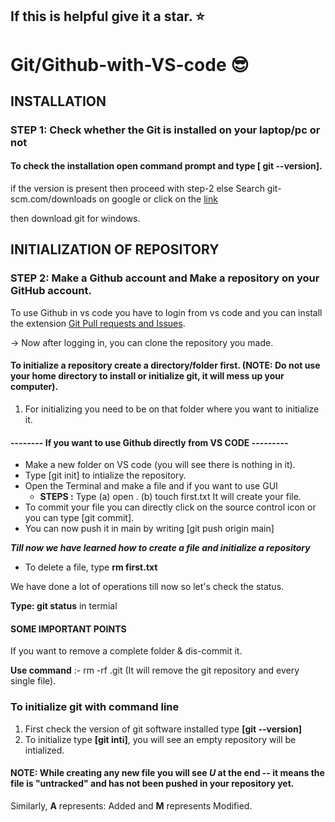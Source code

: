 ## If this is helpful give it a star. :star:

# Git/Github-with-VS-code :sunglasses:

## INSTALLATION
 
### STEP 1: Check whether the Git is installed on your laptop/pc or not

#### To check the installation open command prompt and type [ git --version].

if the version is present 
   then proceed with step-2
else
   Search git-scm.com/downloads on google or click on the [link](https://git-scm.com/downloads)

then download git for windows.

## INITIALIZATION OF REPOSITORY
### STEP 2: Make a Github account and Make a repository on your GitHub account. 
To use Github in vs code you have to login from vs code and you can install the extension [Git Pull requests and Issues](https://marketplace.visualstudio.com/items?itemName=GitHub.vscode-pull-request-github).

-> Now after logging in, you can clone the repository you made.
#### To initialize a repository create a directory/folder first. (NOTE: Do not use your home directory to install or initialize git, it will mess up your computer).

1. For initializing you need to be on that folder where you want to initialize it. 


#### -------- If you want to use Github directly from VS CODE ---------

- Make a new folder on VS code (you will see there is nothing in it).
- Type [git init] to intialize the repository. 
- Open the Terminal and make a file and if you want to use GUI 
    - **STEPS
:** Type (a) open .  (b) touch first.txt 
It will create your file.
- To commit your file you can directly click on the source control icon or you can type [git commit].
- You can now push it in main by writing [git push origin main]

***Till now we have learned how to create a file and initialize a repository***
- To delete a file, type **rm first.txt**

We have done a lot of operations till now so let's check the status.
 
**Type: git status** in termial


#### SOME IMPORTANT POINTS 

If you want to remove a complete folder & dis-commit it. 

**Use command** :- rm -rf .git
(It will remove the git repository and every single file).

### To initialize git with command line
 1. First check the version of git software installed type **[git --version]**
 2. To initialize type **[git inti]**, you will see an empty repository will be intialized.

#### NOTE: While creating any new file you will see *U* at the end -- it means the file is "untracked" and has not been pushed in your repository yet. 

Similarly, **A** represents: Added and **M** represents Modified.
